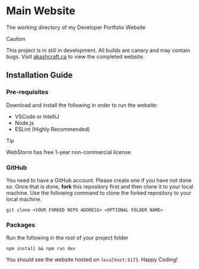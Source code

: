 # Main Website
The working directory of my Developer Portfolio Website

> [!CAUTION]
> This project is in still in development. All builds are canary and may contain bugs. Visit [akashcraft.ca](https://akashcraft.ca) to view the completed website.

## Installation Guide

### Pre-requisites

Download and install the following in order to run the website:

- VSCode or IntelliJ
- Node.js
- ESLint (Highly Recommended)

> [!TIP]
> WebStorm has free 1-year non-commercial license

### GitHub

You need to have a GitHub account. Please create one if you have not done so. Once that is done, **fork** this repository first and then clone it to your local machine. Use the following command to clone the forked repository to your local machine.

```
git clone <YOUR FORKED REPO ADDRESS> <OPTIONAL FOLDER NAME>
```

### Packages

Run the following in the root of your project folder
```
npm install && npm run dev
```

You should see the website hosted on `localhost:5173`. Happy Coding!
